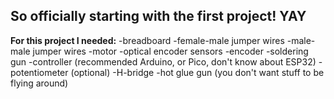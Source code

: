 ## So officially starting with the first project! YAY

**For this project I needed:**
-breadboard
-female-male jumper wires
-male-male jumper wires
-motor
-optical encoder sensors
-encoder
-soldering gun
-controller (recommended Arduino, or Pico, don't know about ESP32)
-potentiometer (optional)
-H-bridge
-hot glue gun (you don't want stuff to be flying around)



